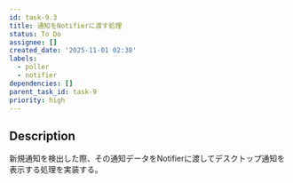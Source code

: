 ```yaml
---
id: task-9.3
title: 通知をNotifierに渡す処理
status: To Do
assignee: []
created_date: '2025-11-01 02:38'
labels:
  - poller
  - notifier
dependencies: []
parent_task_id: task-9
priority: high
---
```


## Description

<!-- SECTION:DESCRIPTION:BEGIN -->
新規通知を検出した際、その通知データをNotifierに渡してデスクトップ通知を表示する処理を実装する。
<!-- SECTION:DESCRIPTION:END -->
